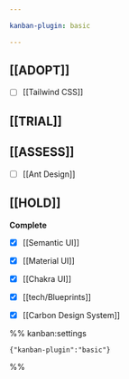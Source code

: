 ```yaml
---

kanban-plugin: basic

---
```


## [[ADOPT]]

- [ ] [[Tailwind CSS]]


## [[TRIAL]]



## [[ASSESS]]

- [ ] [[Ant Design]]


## [[HOLD]]

**Complete**
- [x] [[Semantic UI]]
- [x] [[Material UI]]
- [x] [[Chakra UI]]
- [x] [[tech/Blueprints]]
- [x] [[Carbon Design System]]




%% kanban:settings
```
{"kanban-plugin":"basic"}
```
%%